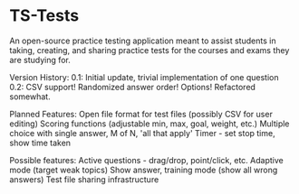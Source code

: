 TS-Tests
========

An open-source practice testing application meant to assist students
in taking, creating, and sharing practice tests for the courses and 
exams they are studying for.

Version History:
0.1: Initial update, trivial implementation of one question
0.2: CSV support! Randomized answer order! Options! Refactored somewhat.


Planned Features:
Open file format for test files (possibly CSV for user editing)
Scoring functions (adjustable min, max, goal, weight, etc.)
Multiple choice with single answer, M of N, 'all that apply'
Timer - set stop time, show time taken

Possible features:
Active questions - drag/drop, point/click, etc.
Adaptive mode (target weak topics)
Show answer, training mode (show all wrong answers)
Test file sharing infrastructure